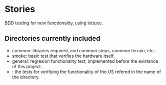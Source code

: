 # Stories
BDD testing for new functionality, using lettuce.

## Directories currently included

* common: libraries required, and common steps, common terrain, etc...
* smoke: basic test that verifies the hardware itself.
* general: regresion functionality test, implemented before the existance of this project.
* <name of a US>: the tests for verifying the functionality of the US refered in the name of the directory.

